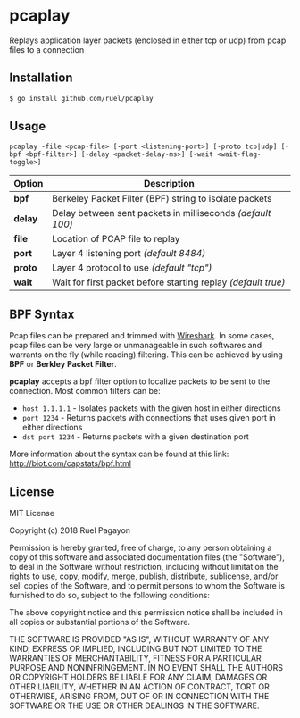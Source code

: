 # pcaplay

Replays application layer packets (enclosed in either tcp or udp) from pcap files to a connection

## Installation 

```sh
$ go install github.com/ruel/pcaplay
```

## Usage

```
pcaplay -file <pcap-file> [-port <listening-port>] [-proto tcp|udp] [-bpf <bpf-filter>] [-delay <packet-delay-ms>] [-wait <wait-flag-toggle>]
```

|Option|Description|
|----|----|
| **bpf** | Berkeley Packet Filter (BPF) string to isolate packets |
| **delay** | Delay between sent packets in milliseconds *(default 100)* |
| **file** | Location of PCAP file to replay |
| **port** | Layer 4 listening port *(default 8484)* |
| **proto** | Layer 4 protocol to use *(default "tcp")* |
| **wait** | Wait for first packet before starting replay *(default true)* |

## BPF Syntax

Pcap files can be prepared and trimmed with [Wireshark](https://www.wireshark.org/). In some cases, pcap files can be very large or unmanageable in such softwares
and warrants on the fly (while reading) filtering. This can be achieved by using **BPF** or **Berkley Packet Filter**.

**pcaplay** accepts a bpf filter option to localize packets to be sent to the connection. Most common filters can be:

* `host 1.1.1.1` - Isolates packets with the given host in either directions
* `port 1234` - Returns packets with connections that uses given port in either directions
* `dst port 1234` - Returns packets with a given destination port

More information about the syntax can be found at this link: http://biot.com/capstats/bpf.html

## License

MIT License

Copyright (c) 2018 Ruel Pagayon

Permission is hereby granted, free of charge, to any person obtaining a copy
of this software and associated documentation files (the "Software"), to deal
in the Software without restriction, including without limitation the rights
to use, copy, modify, merge, publish, distribute, sublicense, and/or sell
copies of the Software, and to permit persons to whom the Software is
furnished to do so, subject to the following conditions:

The above copyright notice and this permission notice shall be included in all
copies or substantial portions of the Software.

THE SOFTWARE IS PROVIDED "AS IS", WITHOUT WARRANTY OF ANY KIND, EXPRESS OR
IMPLIED, INCLUDING BUT NOT LIMITED TO THE WARRANTIES OF MERCHANTABILITY,
FITNESS FOR A PARTICULAR PURPOSE AND NONINFRINGEMENT. IN NO EVENT SHALL THE
AUTHORS OR COPYRIGHT HOLDERS BE LIABLE FOR ANY CLAIM, DAMAGES OR OTHER
LIABILITY, WHETHER IN AN ACTION OF CONTRACT, TORT OR OTHERWISE, ARISING FROM,
OUT OF OR IN CONNECTION WITH THE SOFTWARE OR THE USE OR OTHER DEALINGS IN THE
SOFTWARE.
